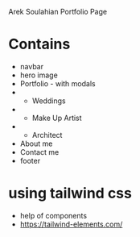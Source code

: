 Arek Soulahian Portfolio Page

# Contains

- navbar
- hero image
- Portfolio - with modals
- - Weddings
- - Make Up Artist
- - Architect
- About me
- Contact me
- footer

# using tailwind css

- help of components
- https://tailwind-elements.com/
